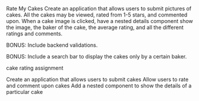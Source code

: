 Rate My Cakes
Create an application that allows users to submit pictures of cakes. All the cakes may be viewed, rated from 1-5 stars, and commented upon. When a cake image is clicked, have a nested details component show the image, the baker of the cake, the average rating, and all the different ratings and comments.

BONUS: Include backend validations.

BONUS: Include a search bar to display the cakes only by a certain baker.

cake rating assignment

 Create an application that allows users to submit cakes
 Allow users to rate and comment upon cakes
 Add a nested component to show the details of a particular cake
